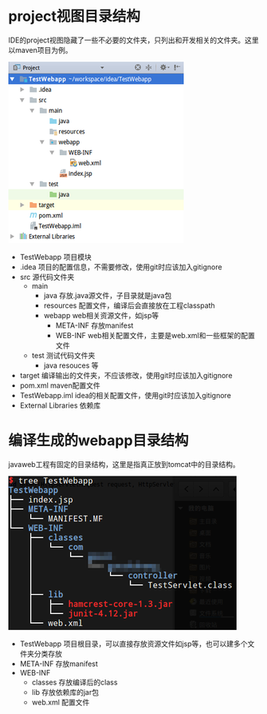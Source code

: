 # project视图目录结构

IDE的project视图隐藏了一些不必要的文件夹，只列出和开发相关的文件夹。这里以maven项目为例。

![](res/1.png)

* TestWebapp 项目模块
* .idea 项目的配置信息，不需要修改，使用git时应该加入gitignore
* src 源代码文件夹
  * main
    * java 存放.java源文件，子目录就是java包
    * resources 配置文件，编译后会直接放在工程classpath
    * webapp web相关资源文件，如jsp等
      * META-INF 存放manifest
      * WEB-INF web相关配置文件，主要是web.xml和一些框架的配置文件
  * test 测试代码文件夹
    * java resouces 等
* target 编译输出的文件夹，不应该修改，使用git时应该加入gitignore
* pom.xml maven配置文件
* TestWebapp.iml idea的相关配置文件，使用git时应该加入gitignore
* External Libraries 依赖库

# 编译生成的webapp目录结构

javaweb工程有固定的目录结构，这里是指真正放到tomcat中的目录结构。

![](res/2.png)

* TestWebapp 项目根目录，可以直接存放资源文件如jsp等，也可以建多个文件夹分类存放
* META-INF 存放manifest
* WEB-INF
  * classes 存放编译后的class
  * lib 存放依赖库的jar包
  * web.xml 配置文件
